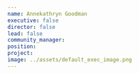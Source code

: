 ```yaml
---
name: Annekathryn Goodman
executive: false
director: false
lead: false
community_manager: 
position:  
project:  
image: ../assets/default_exec_image.png
---
```

